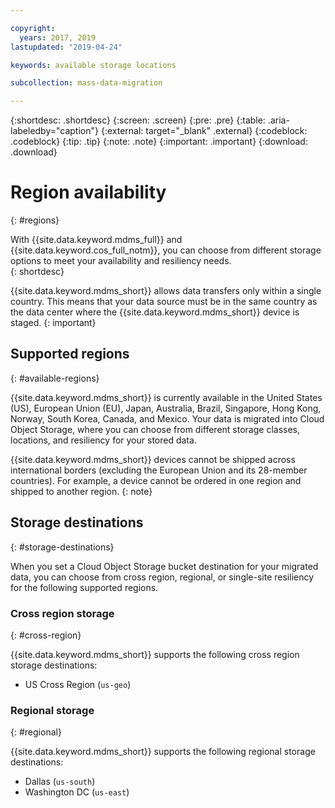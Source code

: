 ```yaml
---

copyright:
  years: 2017, 2019
lastupdated: "2019-04-24"

keywords: available storage locations

subcollection: mass-data-migration

---
```


{:shortdesc: .shortdesc}
{:screen: .screen}
{:pre: .pre}
{:table: .aria-labeledby="caption"}
{:external: target="_blank" .external}
{:codeblock: .codeblock}
{:tip: .tip}
{:note: .note}
{:important: .important}
{:download: .download}

# Region availability
{: #regions}

With {{site.data.keyword.mdms_full}} and {{site.data.keyword.cos_full_notm}}, you can choose from different storage options to meet your availability and resiliency needs.  
{: shortdesc}

{{site.data.keyword.mdms_short}} allows data transfers only within a single country. This means that your data source must be in the same country as the data center where the {{site.data.keyword.mdms_short}} device is staged.
{: important}

## Supported regions
{: #available-regions}

{{site.data.keyword.mdms_short}} is currently available in the United States (US), European Union (EU), Japan, Australia, Brazil, Singapore, Hong Kong, Norway, South Korea, Canada, and Mexico. Your data is migrated into Cloud Object Storage, where you can choose from different storage classes, locations, and resiliency for your stored data. 

{{site.data.keyword.mdms_short}} devices cannot be shipped across international borders (excluding the European Union and its 28-member countries). For example, a device cannot be ordered in one region and shipped to another region.
{: note}

## Storage destinations
{: #storage-destinations}

When you set a Cloud Object Storage bucket destination for your migrated data, you can choose from cross region, regional, or single-site resiliency for the following supported regions.

### Cross region storage
{: #cross-region}

{{site.data.keyword.mdms_short}} supports the following cross region storage destinations:

- US Cross Region (`us-geo`)

### Regional storage
{: #regional}

{{site.data.keyword.mdms_short}} supports the following regional storage destinations:

- Dallas (`us-south`)
- Washington DC (`us-east`)


